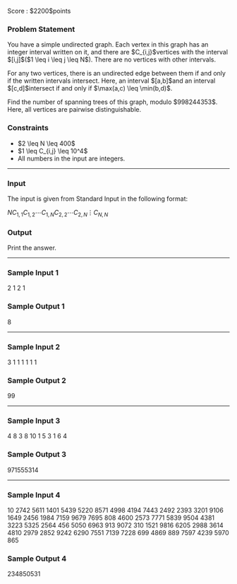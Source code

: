 
<div>

<span>

<span>

<p>
Score : $2200$points
</p>

<div>

<section>

### **Problem Statement**

<p>
You have a simple undirected graph.
Each vertex in this graph has an integer interval written on it, and there are $C_{i,j}$vertices with the interval $[i,j]$($1 \leq i \leq j \leq N$).
There are no vertices with other intervals.
</p>

<p>
For any two vertices, there is an undirected edge between them if and only if the written intervals intersect.
Here, an interval $[a,b]$and an interval $[c,d]$intersect if and only if $\max(a,c) \leq \min(b,d)$.
</p>

<p>
Find the number of spanning trees of this graph, modulo $998244353$.
Here, all vertices are pairwise distinguishable.
</p>

</section>

</div>

<div>

<section>

### **Constraints**

<ul>

<li>
$2 \leq N \leq 400$
</li>

<li>
$1 \leq C_{i,j} \leq 10^4$
</li>

<li>
All numbers in the input are integers.
</li>

</ul>

</section>

</div>

---

<div>

<div>

<section>

### **Input**

<p>
The input is given from Standard Input in the following format:
</p>

<div>

$N$$C_{1,1}$$C_{1,2}$$\cdots$$C_{1,N}$$C_{2,2}$$\cdots$$C_{2,N}$$\vdots$$C_{N,N}$
</div>

</section>

</div>

<div>

<section>

### **Output**

<p>
Print the answer.
</p>

</section>

</div>

</div>

---

<div>

<section>

### **Sample Input 1**

<div>

2
1 2
1

</div>

</section>

</div>

<div>

<section>

### **Sample Output 1**

<div>

8

</div>

</section>

</div>

---

<div>

<section>

### **Sample Input 2**

<div>

3
1 1 1
1 1
1

</div>

</section>

</div>

<div>

<section>

### **Sample Output 2**

<div>

99

</div>

</section>

</div>

---

<div>

<section>

### **Sample Input 3**

<div>

4
8 3 8 10
1 5 3
1 6
4

</div>

</section>

</div>

<div>

<section>

### **Sample Output 3**

<div>

971555314

</div>

</section>

</div>

---

<div>

<section>

### **Sample Input 4**

<div>

10
2742 5611 1401 5439 5220 8571 4998 4194 7443 2492
2393 3201 9106 1649 2456 1984 7159 9679 7695
808 4600 2573 7771 5839 9504 4381 3223
5325 2564 456 5050 6963 913 9072
310 1521 9816 6205 2988 3614
4810 2979 2852 9242 6290
7551 7139 7228 699
4869 889 7597
4239 5970
865

</div>

</section>

</div>

<div>

<section>

### **Sample Output 4**

<div>

234850531

</div>

</section>

</div>

</span>

</span>

</div>
